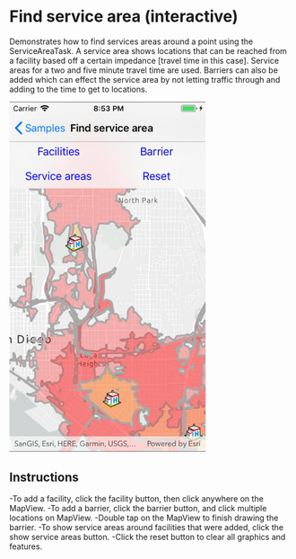 # Find service area (interactive)

Demonstrates how to find services areas around a point using the ServiceAreaTask. A service area shows locations that can be reached from a facility based off a certain impedance [travel time in this case]. Service areas for a two and five minute travel time are used. Barriers can also be added which can effect the service area by not letting traffic through and adding to the time to get to locations.

<img src="FindServiceArea.jpg" width="350"/>

## Instructions

-To add a facility, click the facility button, then click anywhere on the MapView.
-To add a barrier, click the barrier button, and click multiple locations on MapView.
-Double tap on the MapView to finish drawing the barrier.
-To show service areas around facilities that were added, click the show service areas button.
-Click the reset button to clear all graphics and features.
